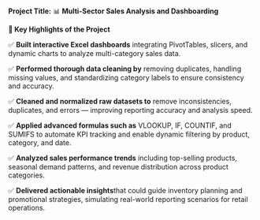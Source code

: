 **Project Title:**  📊 **Multi-Sector Sales Analysis and Dashboarding**

**🔑 Key Highlights of the Project**

✅ **Built interactive Excel dashboards** integrating PivotTables, slicers, and dynamic charts to analyze multi-category sales data.

✅ **Performed thorough data cleaning by** removing duplicates, handling missing values, and standardizing category labels to ensure consistency and accuracy.

✅ **Cleaned and normalized raw datasets to** remove inconsistencies, duplicates, and errors — improving reporting accuracy and analysis speed.

✅ **Applied advanced formulas such as** VLOOKUP, IF, COUNTIF, and SUMIFS to automate KPI tracking and enable dynamic filtering by product, category, and date.

✅ **Analyzed sales performance trends** including top-selling products, seasonal demand patterns, and revenue distribution across product categories.

✅ **Delivered actionable insights**that could guide inventory planning and promotional strategies, simulating real-world reporting scenarios for retail operations.
